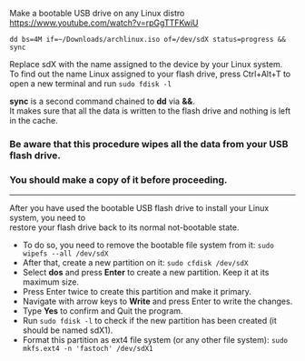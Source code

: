  Make a bootable USB drive on any Linux distro  
 https://www.youtube.com/watch?v=rpGgTTFKwiU  

 `dd bs=4M if=~/Downloads/archlinux.iso of=/dev/sdX status=progress && sync`

Replace sdX with the name assigned to the device by your Linux system.  
To find out the name Linux assigned to your flash drive, press Ctrl+Alt+T to open a new terminal and run `sudo fdisk -l`

**sync** is a second command chained to **dd** via **&&**.  
It makes sure that all the data is written to the flash drive and nothing is left in the cache.  

### Be aware that this procedure wipes all the data from your USB flash drive.
### You should make a copy of it before proceeding.
---
After you have used the bootable USB flash drive to install your Linux system, you need to   
restore your flash drive back to its normal not-bootable state.  
- To do so, you need to remove the bootable file system from it: `sudo wipefs --all /dev/sdX`  
- After that, create a new partition on it: `sudo cfdisk /dev/sdX`  
- Select **dos** and press **Enter** to create a new partition. Keep it at its maximum size.  
- Press Enter twice to create this partition and make it primary.  
- Navigate with arrow keys to **Write** and press Enter to write the changes.  
- Type **Yes** to confirm and Quit the program.  
- Run `sudo fdisk -l` to check if the new partition has been created (it should be named sdX1).
- Format this partition as ext4 file system (or any other file system): `sudo mkfs.ext4 -n 'fastoch' /dev/sdX1`

